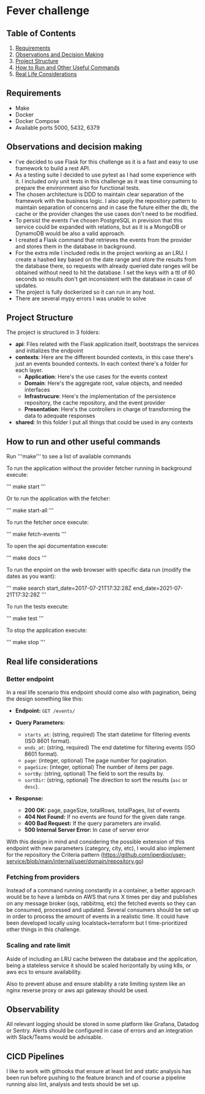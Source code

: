 # Fever challenge

## Table of Contents

1. [Requirements](#requirements)
2. [Observations and Decision Making](#observations-and-decision-making)
3. [Project Structure](#project-structure)
4. [How to Run and Other Useful Commands](#how-to-run-and-other-useful-commands)
5. [Real Life Considerations](#real-life-considerations)

## Requirements

- Make
- Docker
- Docker Compose
- Available ports 5000, 5432, 6379

## Observations and decision making

- I've decided to use Flask for this challenge as it is a fast and easy to use framework to build a rest API.
- As a testing suite I decided to use pytest as I had some experience with it. I included only unit tests in this challenge as it was time consuming to prepare the environment also for functional tests.
- The chosen architecture is DDD to maintain clear separation of the framework with the business logic. I also apply the repository pattern to maintain separation of concerns and in case the future either the db, the cache or the provider changes the use cases don't need to be modified.
- To persist the events I've chosen PostgreSQL in prevision that this service could be expanded with relations, but as it is a MongoDB or DynamoDB would be also a valid approach.
- I created a Flask command that retrieves the events from the provider and stores them in the database in background.
- For the extra mile I included redis in the project working as an LRU. I create a hashed key based on the date range and store the results from the database there, so requests with already queried date ranges will be obtained without need to hit the database. I set the keys with a ttl of 60 seconds so results don't get inconsistent with the database in case of updates.
- The project is fully dockerized so it can run in any host.
- There are several mypy errors I was unable to solve

## Project Structure

The project is structured in 3 folders:
- **api**: Files related with the Flask application itself, bootstraps the services and initializes the endpoint
- **contexts**: Here are the different bounded contexts, in this case there's just an events bounded contexts. In each context there's a folder for each layer.
    - **Application**: Here's the use cases for the events context
    - **Domain**: Here's the aggregate root, value objects, and needed interfaces
    - **Infrastrucure**: Here's the implementation of the persistence repository, the cache repository, and the event provider 
    - **Presentation**: Here's the controllers in charge of transforming the data to adequate responses
- **shared**: In this folder I put all things that could be used in any contexts

## How to run and other useful commands

Run '''make''' to see a list of available commands


To run the application without the provider fetcher running in background execute:

'''
make start
'''

Or to run the application with the fetcher:

'''
make start-all
'''

To run the fetcher once execute:

'''
make fetch-events
'''

To open the api documentation execute:

'''
make docs
'''

To run the enpoint on the web browser with specific data run (modify the dates as you want):

'''
make search start_date=2017-07-21T17:32:28Z end_date=2021-07-21T17:32:28Z
'''

To run the tests execute:

'''
make test
'''

To stop the application execute:

'''
make stop
'''

## Real life considerations

### Better endpoint

In a real life scenario this endpoint should come also with pagination, being the design something like this:

- **Endpoint:** `GET /events/`
- **Query Parameters:**
  - `starts_at`: (string, required) The start datetime for filtering events (ISO 8601 format).
  - `ends_at`: (string, required) The end datetime for filtering events (ISO 8601 format).
  - `page`: (integer, optional) The page number for pagination.
  - `pageSize`: (integer, optional) The number of items per page.
  - `sortBy`: (string, optional) The field to sort the results by.
  - `sortDir`: (string, optional) The direction to sort the results (`asc` or `desc`).

- **Response:**
  - **200 OK:** page, pageSize, totalRows, totalPages, list of events
  - **404 Not Found:** If no events are found for the given date range.
  - **400 Bad Request:** If the query parameters are invalid.
  - **500 Internal Server Error:** In case of server error

With this design in mind and considering the possible extension of this endpoint with new parameters (category, city, etc), I would also implement for the repository the Criteria pattern (https://github.com/jperdior/user-service/blob/main/internal/user/domain/repository.go)

### Fetching from providers

Instead of a command running constantly in a container, a better approach would be to have a lambda on AWS that runs X times per day and publishes on any message broker (sqs, rabbitmq, etc) the fetched events so they can be consumed, processed and updated. Several consumers should be set up in order to process the amount of events in a realistic time. It could have been developed locally using localstack+terraform but I time-prioritized other things in this challenge.

### Scaling and rate limit

Aside of including an LRU cache between the database and the application, being a stateless service it should be scaled horizontally by using k8s, or aws ecs to ensure availability.

Also to prevent abuse and ensure stability a rate limiting system like an nginx reverse proxy or aws api gateway should be used.

## Observability

All relevant logging should be stored in some platform like Grafana, Datadog or Sentry. Alerts should be configured in case of errors and an integration with Slack/Teams would be advisable.

## CICD Pipelines

I like to work with githooks that ensure at least lint and static analysis has been run before pushing to the feature branch and of course a pipeline running also lint, analysis and tests should be set up.